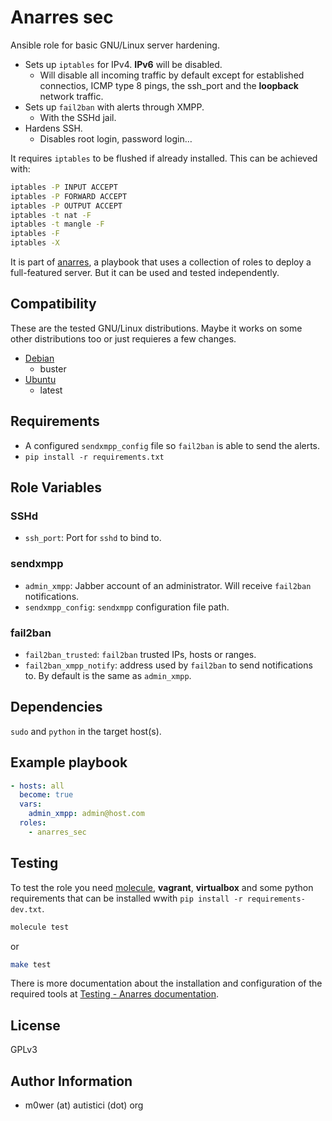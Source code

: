 # Anarres sec

Ansible role for basic GNU/Linux server hardening.

* Sets up `iptables` for IPv4. **IPv6** will be disabled.
  * Will disable all incoming traffic by default except for established
  connectios, ICMP type 8 pings, the ssh_port and the **loopback** network
  traffic.
* Sets up `fail2ban` with alerts through XMPP.
  * With the SSHd jail.
* Hardens SSH.
  * Disables root login, password login…

It requires `iptables` to be flushed if already installed. This can be
achieved with:

```bash
iptables -P INPUT ACCEPT
iptables -P FORWARD ACCEPT
iptables -P OUTPUT ACCEPT
iptables -t nat -F
iptables -t mangle -F
iptables -F
iptables -X
```

It is part of [anarres](https://github.com/anarres-org/anarres), a playbook that
uses a collection of roles to deploy a full-featured server. But it can be used
and tested independently.

## Compatibility

These are the tested GNU/Linux distributions. Maybe it works on some other
distributions too or just requieres a few changes.

* [Debian](https://www.debian.org/)
  * buster
* [Ubuntu](https://ubuntu.com/)
  * latest

## Requirements

* A configured `sendxmpp_config` file so `fail2ban` is able to send the alerts.
* `pip install -r requirements.txt`

## Role Variables

### SSHd

* `ssh_port`: Port for `sshd` to bind to.

### sendxmpp

* `admin_xmpp`: Jabber account of an administrator. Will receive `fail2ban`
notifications.
* `sendxmpp_config`: `sendxmpp` configuration file path.

### fail2ban

* `fail2ban_trusted`: `fail2ban` trusted IPs, hosts or ranges.
* `fail2ban_xmpp_notify`: address used by `fail2ban` to send notifications to.
By default is the same as `admin_xmpp`.

## Dependencies

`sudo` and `python` in the target host(s).

## Example playbook

```yaml
- hosts: all
  become: true
  vars:
    admin_xmpp: admin@host.com
  roles:
    - anarres_sec
```

## Testing

To test the role you need [molecule](http://molecule.readthedocs.io/en/latest/),
**vagrant**, **virtualbox** and some python requirements that can be installed wwith
`pip install -r requirements-dev.txt`.

```bash
molecule test
```

or

```bash
make test
```

There is more documentation about the installation and configuration of the
required tools at
[Testing - Anarres documentation](https://anarres-org.github.io/anarres/testing/).

## License

GPLv3

## Author Information

* m0wer (at) autistici (dot) org
